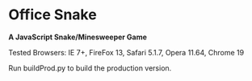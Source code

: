 # Office Snake
**A JavaScript Snake/Minesweeper Game**

Tested Browsers: IE 7+, FireFox 13, Safari 5.1.7, Opera 11.64, Chrome 19

Run buildProd.py to build the production version.
